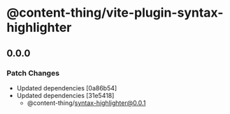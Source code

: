 # @content-thing/vite-plugin-syntax-highlighter

## 0.0.0

### Patch Changes

- Updated dependencies [0a86b54]
- Updated dependencies [31e5418]
  - @content-thing/syntax-highlighter@0.0.1
